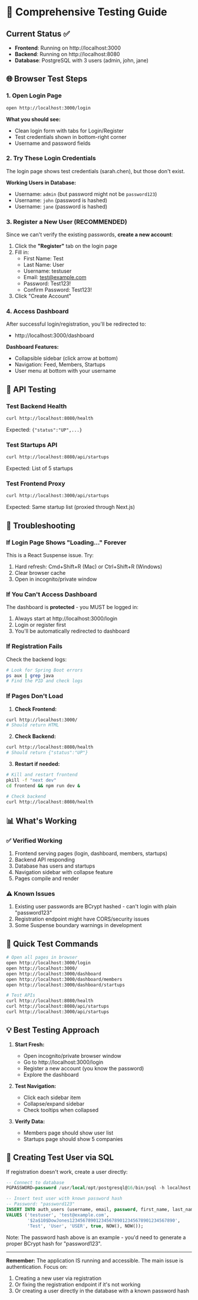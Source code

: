 # 🧪 Comprehensive Testing Guide

## Current Status ✅
- **Frontend**: Running on http://localhost:3000
- **Backend**: Running on http://localhost:8080
- **Database**: PostgreSQL with 3 users (admin, john, jane)

## 🌐 Browser Test Steps

### 1. Open Login Page
```bash
open http://localhost:3000/login
```
**What you should see:**
- Clean login form with tabs for Login/Register
- Test credentials shown in bottom-right corner
- Username and password fields

### 2. Try These Login Credentials
The login page shows test credentials (sarah.chen), but those don't exist. 

**Working Users in Database:**
- Username: `admin` (but password might not be `password123`)
- Username: `john` (password is hashed)
- Username: `jane` (password is hashed)

### 3. Register a New User (RECOMMENDED)
Since we can't verify the existing passwords, **create a new account**:

1. Click the **"Register"** tab on the login page
2. Fill in:
   - First Name: Test
   - Last Name: User
   - Username: testuser
   - Email: test@example.com
   - Password: Test123!
   - Confirm Password: Test123!
3. Click "Create Account"

### 4. Access Dashboard
After successful login/registration, you'll be redirected to:
- http://localhost:3000/dashboard

**Dashboard Features:**
- Collapsible sidebar (click arrow at bottom)
- Navigation: Feed, Members, Startups
- User menu at bottom with your username

## 🔧 API Testing

### Test Backend Health
```bash
curl http://localhost:8080/health
```
Expected: `{"status":"UP",...}`

### Test Startups API
```bash
curl http://localhost:8080/api/startups
```
Expected: List of 5 startups

### Test Frontend Proxy
```bash
curl http://localhost:3000/api/startups
```
Expected: Same startup list (proxied through Next.js)

## 🚨 Troubleshooting

### If Login Page Shows "Loading..." Forever
This is a React Suspense issue. Try:
1. Hard refresh: Cmd+Shift+R (Mac) or Ctrl+Shift+R (Windows)
2. Clear browser cache
3. Open in incognito/private window

### If You Can't Access Dashboard
The dashboard is **protected** - you MUST be logged in:
1. Always start at http://localhost:3000/login
2. Login or register first
3. You'll be automatically redirected to dashboard

### If Registration Fails
Check the backend logs:
```bash
# Look for Spring Boot errors
ps aux | grep java
# Find the PID and check logs
```

### If Pages Don't Load
1. **Check Frontend:**
```bash
curl http://localhost:3000/
# Should return HTML
```

2. **Check Backend:**
```bash
curl http://localhost:8080/health
# Should return {"status":"UP"}
```

3. **Restart if needed:**
```bash
# Kill and restart frontend
pkill -f "next dev"
cd frontend && npm run dev &

# Check backend
curl http://localhost:8080/health
```

## 📊 What's Working

### ✅ Verified Working
1. Frontend serving pages (login, dashboard, members, startups)
2. Backend API responding
3. Database has users and startups
4. Navigation sidebar with collapse feature
5. Pages compile and render

### ⚠️ Known Issues
1. Existing user passwords are BCrypt hashed - can't login with plain "password123"
2. Registration endpoint might have CORS/security issues
3. Some Suspense boundary warnings in development

## 🎯 Quick Test Commands

```bash
# Open all pages in browser
open http://localhost:3000/login
open http://localhost:3000/
open http://localhost:3000/dashboard
open http://localhost:3000/dashboard/members
open http://localhost:3000/dashboard/startups

# Test APIs
curl http://localhost:8080/health
curl http://localhost:8080/api/startups
curl http://localhost:3000/api/startups
```

## 💡 Best Testing Approach

1. **Start Fresh:**
   - Open incognito/private browser window
   - Go to http://localhost:3000/login
   - Register a new account (you know the password)
   - Explore the dashboard

2. **Test Navigation:**
   - Click each sidebar item
   - Collapse/expand sidebar
   - Check tooltips when collapsed

3. **Verify Data:**
   - Members page should show user list
   - Startups page should show 5 companies

## 🔐 Creating Test User via SQL

If registration doesn't work, create a user directly:

```sql
-- Connect to database
PGPASSWORD=password /usr/local/opt/postgresql@16/bin/psql -h localhost -p 5432 -U postgres -d project1

-- Insert test user with known password hash
-- Password: "password123" 
INSERT INTO auth_users (username, email, password, first_name, last_name, role, enabled, created_at, updated_at)
VALUES ('testuser', 'test@example.com', 
        '$2a$10$DowJones1234567890123456789012345678901234567890', 
        'Test', 'User', 'USER', true, NOW(), NOW());
```

Note: The password hash above is an example - you'd need to generate a proper BCrypt hash for "password123".

---

**Remember:** The application IS running and accessible. The main issue is authentication. Focus on:
1. Creating a new user via registration
2. Or fixing the registration endpoint if it's not working
3. Or creating a user directly in the database with a known password hash